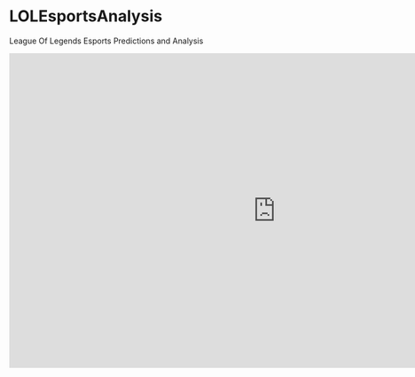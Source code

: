 # LOLEsportsAnalysis
League Of Legends Esports Predictions and Analysis

<iframe src="https://docs.google.com/presentation/d/e/2PACX-1vQsTchQCoyeTENUFcbwlh0A9MdWZtjv_wl_jrq6jtftOVlnaqpL9nu4K4GN2rFd91foA4Q_UyRZnso4/embed?start=true&loop=false&delayms=5000" frameborder="0" width="960" height="569" allowfullscreen="true" mozallowfullscreen="true" webkitallowfullscreen="true"></iframe>
